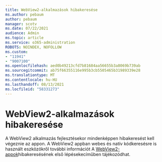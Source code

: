 ```yaml
---
title: WebView2-alkalmazások hibakeresése
ms.author: pebaum
author: pebaum
manager: scotv
ms.date: 07/22/2021
audience: Admin
ms.topic: article
ms.service: o365-administration
ROBOTS: NOINDEX, NOFOLLOW
ms.custom:
- "11941"
- "9007100"
ms.openlocfilehash: aed0b49213cfd7b81684aa56655b3a8069b739ab
ms.sourcegitcommit: ab75f66355116e995b3cb5505465b31989339e28
ms.translationtype: MT
ms.contentlocale: hu-HU
ms.lasthandoff: 08/13/2021
ms.locfileid: "58331273"
---
```

# <a name="debug-webview2-apps"></a>WebView2-alkalmazások hibakeresése

A WebView2 alkalmazás fejlesztésekor mindenképpen hibakeresést kell végeznie az appon. A WebView2 appban webes és natív kódkeresésre is használt eszközökről további információt A [WebView2-appok](https://docs.microsoft.com/microsoft-edge/webview2/how-to/debug)hibakeresésének első lépésekecíműben tájékozódhat.